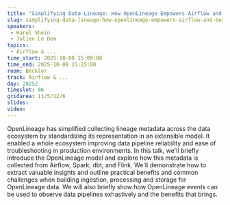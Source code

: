 ```yaml
---
title: "Simplifying Data Lineage: How OpenLineage Empowers Airflow and Beyond"
slug: simplifying-data-lineage-how-openlineage-empowers-airflow-and-beyond
speakers:
 - Harel Shein
 - Julien Le Dem
topics:
 - Airflow & ...
time_start: 2025-10-08 15:00:00
time_end: 2025-10-08 15:25:00
room: Beckler
track: Airflow & ...
day: 20252
timeslot: 86
gridarea: 11/5/12/6
slides:
video:
---
```


OpenLineage has simplified collecting lineage metadata across the data ecosystem by standardizing its representation in an extensible model. It enabled a whole ecosystem improving data pipeline reliability and ease of troubleshooting in production environments. 
In this talk, we'll briefly introduce the OpenLineage model and explore how this metadata is collected from Airflow, Spark, dbt, and Flink. We'll demonstrate how to extract valuable insights and outline practical benefits and common challenges when building ingestion, processing and storage for OpenLineage data. We will also briefly show how OpenLineage events can be used to observe data pipelines exhastively and the benefits that brings.
